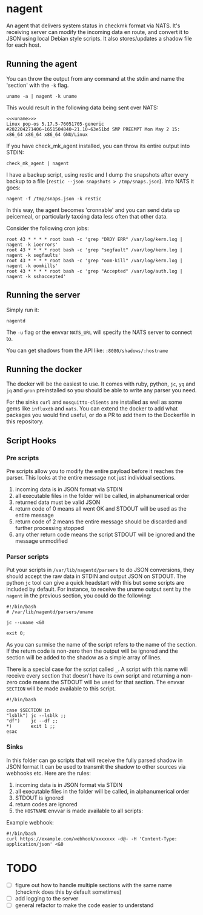 # nagent

An agent that delivers system status in checkmk format via NATS.  It's receiving server 
can modify the incoming data en route, and convert it to JSON using local Debian style scripts.
It also stores/updates a shadow file for each host.

## Running the agent

You can throw the output from any command at the stdin and name the 'section' with the `-k` flag.

    uname -a | nagent -k uname

This would result in the following data being sent over NATS:

    <<<uname>>>
    Linux pop-os 5.17.5-76051705-generic #202204271406~1651504840~21.10~63e51bd SMP PREEMPT Mon May 2 15: x86_64 x86_64 x86_64 GNU/Linux

If you have check_mk_agent installed, you can throw its entire output into STDIN:

    check_mk_agent | nagent

I have a backup script, using restic and I dump the snapshots after every backup to a file (`restic --json snapshots > /tmp/snaps.json`).
Into NATS it goes:

    nagent -f /tmp/snaps.json -k restic

In this way, the agent becomes 'cronnable' and you can send data up peicemeal, or particularly taxxing data less often that other data.

Consider the following cron jobs:

```
root 43 * * * * root bash -c 'grep "DRDY ERR" /var/log/kern.log | nagent -k ioerrors'
root 43 * * * * root bash -c 'grep "segfault" /var/log/kern.log | nagent -k segfaults'
root 43 * * * * root bash -c 'grep "oom-kill" /var/log/kern.log | nagent -k oomkills'
root 43 * * * * root bash -c 'grep "Accepted" /var/log/auth.log | nagent -k sshaccepted'
```

## Running the server

Simply run it:

    nagentd

The `-u` flag or the envvar `NATS_URL` will specify the NATS server to connect to.

You can get shadows from the API like: `:8080/shadows/:hostname`

## Running the docker

The docker will be the easiest to use.  It comes with ruby, python, `jc`, `yq` and `jq` and `gron` preinstalled so you should be able to
write any parser you need.

For the sinks `curl` and `mosquitto-clients` are installed as well as some gems like `influxdb` and `nats`.  You can extend the docker to
add what packages you would find useful, or do a PR to add them to the Dockerfile in this repository.

## Script Hooks

###  Pre scripts

Pre scripts allow you to modify the entire payload before it reaches the parser.  This looks at the entire message not just individual sections.

1. incoming data is in JSON format via STDIN
2. all executable files in the folder will be called, in alphanumerical order
3. returned data must be valid JSON
4. return code of 0 means all went OK and STDOUT will be used as the entire message
5. return code of 2 means the entire message should be discarded and further processing stopped
6. any other return code means the script STDOUT will be ignored and the message unmodified

### Parser scripts

Put your scripts in `/var/lib/nagentd/parsers` to do JSON conversions, they should accept the raw data in STDIN and output JSON on STDOUT.
The python `jc` tool can give a quick headstart with this but some scripts are included by default.  For instance, to receive the uname
output sent by the `nagent` in the previous section, you could do the following:

    #!/bin/bash
    # /var/lib/nagentd/parsers/uname

    jc --uname <&0

    exit 0;

As you can surmise the name of the script refers to the name of the section.  If the return code is non-zero then the output will be ignored
and the section will be added to the shadow as a simple array of lines.

There is a special case for the script called `_`.  A script with this name will receive every section that doesn't have its own script and returning 
a non-zero code means the STDOUT will be used for that section.  The envvar `SECTION` will be made available to this script.

    #!/bin/bash

    case $SECTION in
    "lsblk") jc --lsblk ;;
    "df")    jc --df ;;
    *)       exit 1 ;;
    esac


### Sinks

In this folder can go scripts that will receive the fully parsed shadow in JSON format  It can be used to transmit the shadow to other sources
via webhooks etc. Here are the rules:

1. incoming data is in JSON format via STDIN
2. all executable files in the folder will be called, in alphanumerical order
3. STDOUT is ignored
4. return codes are ignored
5. the `HOSTNAME` envvar is made available to all scripts:

Example webhook:

    #!/bin/bash
    curl https://example.com/webhook/xxxxxxx -d@- -H 'Content-Type: application/json' <&0

# TODO

- [ ] figure out how to handle multiple sections with the same name (checkmk does this by default sometimes)
- [ ] add logging to the server
- [ ] general refactor to make the code easier to understand